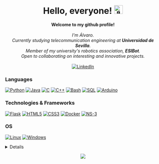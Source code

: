 <h1 align="center">Hello, everyone! <img src="https://github.com/wervlad/wervlad/assets/24524555/766d336d-b87d-44ba-807c-c51de2bc6b4d" width="28px" alt="👋"></h1>
<p align="center">
    <b>Welcome to my github profile!</b><br><br>
    <i>
        I'm Álvaro.<br>
        Currently studying telecommunication engineering at <b>Universidad de Sevilla</b>.<br>
        Member of my university's robotics association, <b>ESIBot</b>.<br>
        Open to collaborating on interesting and innovative projects.<br>
    </i><br>
    <a href="https://www.linkedin.com/in/alvaro-de-castro/">
        <img src="https://img.shields.io/badge/LinkedIn-blue?style=flat-square&logo=linkedin" alt="LinkedIn">
    </a>
</p>

### Languages
[![Python](https://img.shields.io/badge/python-black?style=for-the-badge&logo=python)](https://github.com/Zempui)
[![Java](https://img.shields.io/badge/java-black?style=for-the-badge&logo=openjdk)](https://github.com/Zempui)
[![C](https://img.shields.io/badge/c-black?style=for-the-badge&logo=c)](https://github.com/Zempui)
[![C++](https://img.shields.io/badge/c++-black?style=for-the-badge&logo=cplusplus)](https://github.com/Zempui)
[![Bash](https://img.shields.io/badge/bash-black?style=for-the-badge&logo=gnu-bash&logoColor=white)](https://github.com/Zempui)
[![SQL](https://img.shields.io/badge/sql-black?style=for-the-badge&logo=mysql)](https://github.com/Zempui)
[![Arduino](https://img.shields.io/badge/Arduino-black?style=for-the-badge&logo=Arduino)](https://github.com/Zempui)

### Technologies & Frameworks
[![Flask](https://img.shields.io/badge/flask-black?style=for-the-badge&logo=flask)](https://github.com/Zempui)
[![HTML5](https://img.shields.io/badge/html5-black?style=for-the-badge&logo=html5)](https://github.com/Zempui)
[![CSS3](https://img.shields.io/badge/css3-black?style=for-the-badge&logo=css3)](https://github.com/Zempui)
[![Docker](https://img.shields.io/badge/docker-black?style=for-the-badge&logo=docker)](https://github.com/Zempui)
[![NS-3](https://img.shields.io/badge/ns3-black?style=for-the-badge&logo=cplusplus)](https://github.com/Zempui)

### OS
[![Linux](https://img.shields.io/badge/linux-black?style=for-the-badge&logo=Linux)](https://github.com/Zempui)
[![Windows](https://img.shields.io/badge/Windows-black?style=for-the-badge&logo=Windows)](https://github.com/Zempui)

<details>
<p align="center">
  <a href="https://github.com/Zempui">
    <img src="http://github-profile-summary-cards.vercel.app/api/cards/profile-details?username=Zempui&theme=transparent&count_private=true" />
  </a>
  <a href="https://github.com/Zempui">
    <img src="https://github-readme-streak-stats.herokuapp.com/?user=Zempui&hide_border=true&card_width=338&theme=transparent&count_private=true" />
  </a>
  <a href="https://github.com/Zempui">
    <img src="http://github-profile-summary-cards.vercel.app/api/cards/stats?username=Zempui&theme=transparent&count_private=true" />
  </a>
  <a href="https://github.com/Zempui">    
    <img src="https://github-readme-stats.vercel.app/api/top-langs/?username=Zempui&card_width=699&hide_border=true&theme=transparent&count_private=true" />
  </a>
</p>
</details>

<p align="center">
  <a href="https://github.com/Zempui">
    <img src="https://komarev.com/ghpvc/?username=Zempui&color=blue&style=flat)" />
  </a>
</p>

<!--
<p align="center">
  <img src="https://github-readme-stats.vercel.app/api?username=zempui&show_icons=true&theme=github_dark&hide_border=true&count_private=true" height="200">
  <img src="https://github-readme-stats.vercel.app/api/top-langs/?username=zempui&theme=github_dark&hide_border=true&count_private=true&layout=donut" height="200">
</p>
-->
